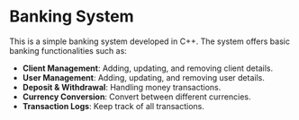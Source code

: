 # Banking System

This is a simple banking system developed in C++. The system offers basic banking functionalities such as:

- **Client Management**: Adding, updating, and removing client details.
- **User Management**: Adding, updating, and removing user details.
- **Deposit & Withdrawal**: Handling money transactions.
- **Currency Conversion**: Convert between different currencies.
- **Transaction Logs**: Keep track of all transactions.


